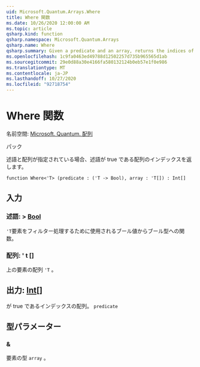 ```yaml
---
uid: Microsoft.Quantum.Arrays.Where
title: Where 関数
ms.date: 10/26/2020 12:00:00 AM
ms.topic: article
qsharp.kind: function
qsharp.namespace: Microsoft.Quantum.Arrays
qsharp.name: Where
qsharp.summary: Given a predicate and an array, returns the indices of that array where the predicate is true.
ms.openlocfilehash: 1c9fa0463ed49788d12502257d735b965565d1ab
ms.sourcegitcommit: 29e0d88a30e4166fa580132124b0eb57e1f0e986
ms.translationtype: MT
ms.contentlocale: ja-JP
ms.lasthandoff: 10/27/2020
ms.locfileid: "92718754"
---
```

# <a name="where-function"></a>Where 関数

名前空間: [Microsoft. Quantum. 配列](xref:Microsoft.Quantum.Arrays)

パック [](https://nuget.org/packages/)


述語と配列が指定されている場合、述語が true である配列のインデックスを返します。

```qsharp
function Where<'T> (predicate : ('T -> Bool), array : 'T[]) : Int[]
```


## <a name="input"></a>入力

### <a name="predicate--t---bool"></a>述語: > [Bool](xref:microsoft.quantum.lang-ref.bool)

`'T`要素をフィルター処理するために使用されるブール値からブール型への関数。


### <a name="array--t"></a>配列: ' t []

上の要素の配列 `'T` 。



## <a name="output--int"></a>出力: [Int](xref:microsoft.quantum.lang-ref.int)[]

が true であるインデックスの配列。 `predicate`

## <a name="type-parameters"></a>型パラメーター

### <a name="t"></a>&

要素の型 `array` 。